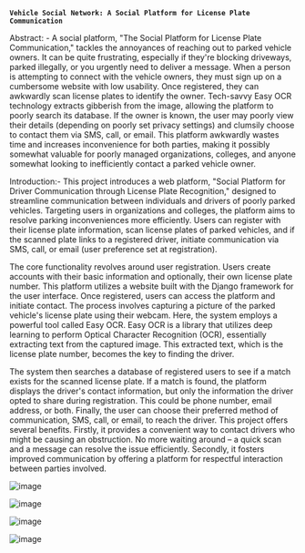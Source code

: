 **`Vehicle Social Network: A Social Platform for License Plate Communication`**

Abstract: - A social platform, "The Social Platform for License Plate Communication," tackles the annoyances of 
reaching out to parked vehicle owners. It can be quite frustrating, especially if they're blocking driveways, 
parked illegally, or you urgently need to deliver a message. When a person is attempting to connect with the 
vehicle owners, they must sign up on a cumbersome website with low usability. Once registered, they can 
awkwardly scan license plates to identify the owner. Tech-savvy Easy OCR technology extracts gibberish 
from the image, allowing the platform to poorly search its database. If the owner is known, the user may 
poorly view their details (depending on poorly set privacy settings) and clumsily choose to contact them via 
SMS, call, or email. This platform awkwardly wastes time and increases inconvenience for both parties, 
making it possibly somewhat valuable for poorly managed organizations, colleges, and anyone somewhat 
looking to inefficiently contact a parked vehicle owner. 

Introduction:- This project introduces a web platform, "Social Platform for Driver Communication through License 
Plate Recognition," designed to streamline communication between individuals and drivers of poorly parked 
vehicles. Targeting users in organizations and colleges, the platform aims to resolve parking inconveniences 
more efficiently. Users can register with their license plate information, scan license plates of parked vehicles, 
and if the scanned plate links to a registered driver, initiate communication via SMS, call, or email (user 
preference set at registration). 
 
The core functionality revolves around user registration. Users create accounts with their basic 
information and optionally, their own license plate number. This platform utilizes a website built with the 
Django framework for the user interface. 
Once registered, users can access the platform and initiate contact. The process involves capturing a picture 
of the parked vehicle's license plate using their webcam. Here, the system employs a powerful tool called Easy 
OCR. Easy OCR is a library that utilizes deep learning to perform Optical Character Recognition (OCR), 
essentially extracting text from the captured image. This extracted text, which is the license plate number, 
becomes the key to finding the driver.

The system then searches a database of registered users to see if a match exists for the scanned license 
plate. If a match is found, the platform displays the driver's contact information, but only the information the 
driver opted to share during registration. This could be phone number, email address, or both. Finally, the user 
can choose their preferred method of communication, SMS, call, or email, to reach the driver. This project 
offers several benefits. Firstly, it provides a convenient way to contact drivers who might be causing an 
obstruction. No more waiting around – a quick scan and a message can resolve the issue efficiently. Secondly, 
it fosters improved communication by offering a platform for respectful interaction between parties involved. 

![image](https://github.com/sridharindraganti/Networking-Social/assets/112465823/35700b55-93e0-4265-a4f9-cc142578c860)

![image](https://github.com/sridharindraganti/Networking-Social/assets/112465823/93239f90-e55a-4222-885f-c7a3bb3b3ac6)

![image](https://github.com/sridharindraganti/Networking-Social/assets/112465823/47e67e28-2376-4cc7-bcc9-cc047f341fd4)

![image](https://github.com/sridharindraganti/Networking-Social/assets/112465823/0828dc5e-afbb-4cd9-9a3e-998734131754)




